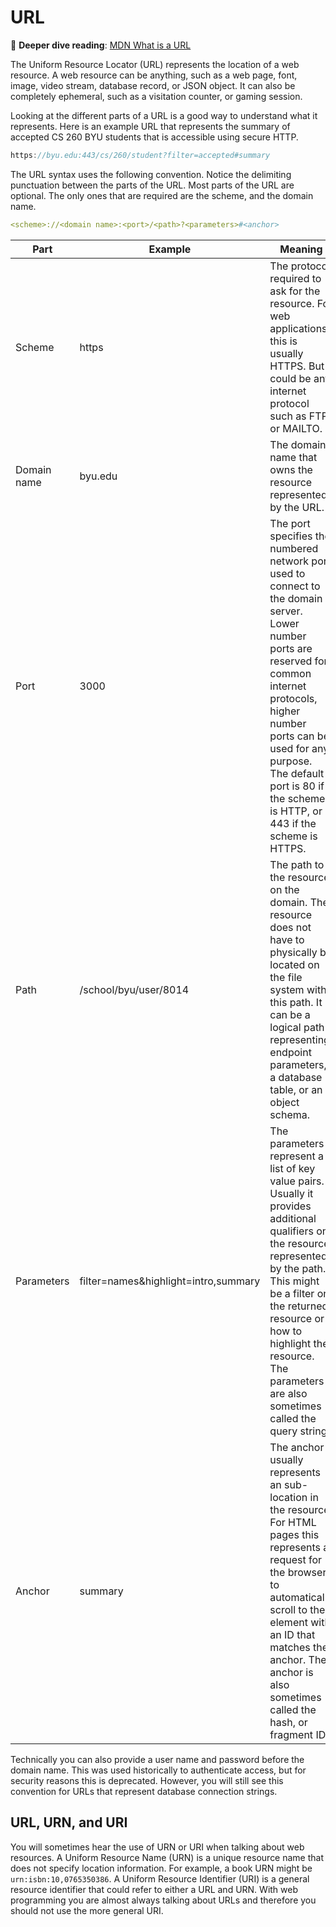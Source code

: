 # URL

📖 **Deeper dive reading**: [MDN What is a URL](https://developer.mozilla.org/en-US/docs/Learn/Common_questions/What_is_a_URL)

The Uniform Resource Locator (URL) represents the location of a web resource. A web resource can be anything, such as a web page, font, image, video stream, database record, or JSON object. It can also be completely ephemeral, such as a visitation counter, or gaming session.

Looking at the different parts of a URL is a good way to understand what it represents. Here is an example URL that represents the summary of accepted CS 260 BYU students that is accessible using secure HTTP.

```js
https://byu.edu:443/cs/260/student?filter=accepted#summary
```

The URL syntax uses the following convention. Notice the delimiting punctuation between the parts of the URL. Most parts of the URL are optional. The only ones that are required are the scheme, and the domain name.

```yaml
<scheme>://<domain name>:<port>/<path>?<parameters>#<anchor>
```

| Part        | Example                              | Meaning                                                                                                                                                                                                                                                                             |
| ----------- | ------------------------------------ | ----------------------------------------------------------------------------------------------------------------------------------------------------------------------------------------------------------------------------------------------------------------------------------- |
| Scheme      | https                                | The protocol required to ask for the resource. For web applications, this is usually HTTPS. But it could be any internet protocol such as FTP or MAILTO.                                                                                                                            |
| Domain name | byu.edu                              | The domain name that owns the resource represented by the URL.                                                                                                                                                                                                                      |
| Port        | 3000                                 | The port specifies the numbered network port used to connect to the domain server. Lower number ports are reserved for common internet protocols, higher number ports can be used for any purpose. The default port is 80 if the scheme is HTTP, or 443 if the scheme is HTTPS.     |
| Path        | /school/byu/user/8014                | The path to the resource on the domain. The resource does not have to physically be located on the file system with this path. It can be a logical path representing endpoint parameters, a database table, or an object schema.                                                    |
| Parameters  | filter=names&highlight=intro,summary | The parameters represent a list of key value pairs. Usually it provides additional qualifiers on the resource represented by the path. This might be a filter on the returned resource or how to highlight the resource. The parameters are also sometimes called the query string. |
| Anchor      | summary                              | The anchor usually represents an sub-location in the resource. For HTML pages this represents a request for the browser to automatically scroll to the element with an ID that matches the anchor. The anchor is also sometimes called the hash, or fragment ID.                    |

Technically you can also provide a user name and password before the domain name. This was used historically to authenticate access, but for security reasons this is deprecated. However, you will still see this convention for URLs that represent database connection strings.

## URL, URN, and URI

You will sometimes hear the use of URN or URI when talking about web resources. A Uniform Resource Name (URN) is a unique resource name that does not specify location information. For example, a book URN might be `urn:isbn:10,0765350386`. A Uniform Resource Identifier (URI) is a general resource identifier that could refer to either a URL and URN. With web programming you are almost always talking about URLs and therefore you should not use the more general URI.

